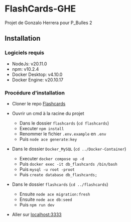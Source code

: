 # FlashCards-GHE

Projet de Gonzalo Herrera pour P_Bulles 2

## Installation

### Logiciels requis

- NodeJs: v20.11.0
- npm: v10.2.4
- Docker Desktop: v4.10.0
- Docker Engine: v20.10.17

### Procédure d'installation

- Cloner le repo [Flashcards](https://github.com/GHerreraE/FlashCards)

- Ouvrir un cmd à la racine du projet

  - Dans le dossier `flashcards` (`cd flashcards`)
  - Executer `npm install`
  - Renommer le fichier `.env.example` en `.env`
  - Puis `node ace generate:key`

- Dans le dossier `Docker_MySQL` (`cd ../Docker-Container`)

  - Executer `docker compose up -d`
  - Puis `docker exec -it db_flashcards /bin/bash`
  - Puis `mysql -u root -proot`
  - Puis `create database db_flashcards;`

- Dans le dossier `flashcards` (`cd ../flashcards`)

  - Ensuite `node ace migration:fresh`
  - Ensuite `node ace db:seed`
  - Puis `npm run dev`

- Aller sur [localhost:3333](http://localhost:3333)
